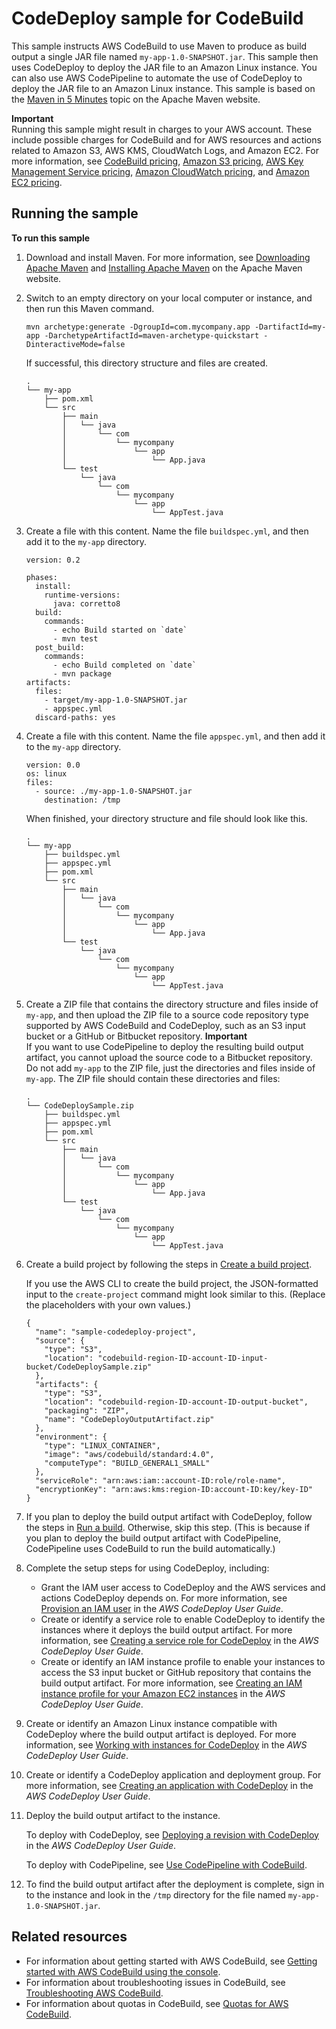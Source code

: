 # CodeDeploy sample for CodeBuild<a name="sample-codedeploy"></a>

This sample instructs AWS CodeBuild to use Maven to produce as build output a single JAR file named `my-app-1.0-SNAPSHOT.jar`\. This sample then uses CodeDeploy to deploy the JAR file to an Amazon Linux instance\. You can also use AWS CodePipeline to automate the use of CodeDeploy to deploy the JAR file to an Amazon Linux instance\. This sample is based on the [Maven in 5 Minutes](https://maven.apache.org/guides/getting-started/maven-in-five-minutes.html) topic on the Apache Maven website\.

**Important**  
Running this sample might result in charges to your AWS account\. These include possible charges for CodeBuild and for AWS resources and actions related to Amazon S3, AWS KMS, CloudWatch Logs, and Amazon EC2\. For more information, see [CodeBuild pricing](http://aws.amazon.com/codebuild/pricing), [Amazon S3 pricing](http://aws.amazon.com/s3/pricing), [AWS Key Management Service pricing](http://aws.amazon.com/kms/pricing), [Amazon CloudWatch pricing](http://aws.amazon.com/cloudwatch/pricing), and [Amazon EC2 pricing](http://aws.amazon.com/ec2/pricing)\.

## Running the sample<a name="sample-codedeploy-running"></a>

**To run this sample**

1. Download and install Maven\. For more information, see [Downloading Apache Maven](https://maven.apache.org/download.cgi) and [Installing Apache Maven](https://maven.apache.org/install.html) on the Apache Maven website\.

1. Switch to an empty directory on your local computer or instance, and then run this Maven command\.

   ```
   mvn archetype:generate -DgroupId=com.mycompany.app -DartifactId=my-app -DarchetypeArtifactId=maven-archetype-quickstart -DinteractiveMode=false
   ```

   If successful, this directory structure and files are created\.

   ```
   .
   └── my-app
       ├── pom.xml
       └── src
           ├── main
           │   └── java
           │       └── com
           │           └── mycompany
           │               └── app
           │                   └── App.java
           └── test
               └── java
                   └── com
                       └── mycompany
                           └── app
                               └── AppTest.java
   ```

1. Create a file with this content\. Name the file `buildspec.yml`, and then add it to the `my-app` directory\.

   ```
   version: 0.2
   
   phases:
     install:
       runtime-versions:
         java: corretto8
     build:
       commands:
         - echo Build started on `date`
         - mvn test 
     post_build:
       commands:
         - echo Build completed on `date`
         - mvn package
   artifacts:
     files:
       - target/my-app-1.0-SNAPSHOT.jar
       - appspec.yml
     discard-paths: yes
   ```

1. Create a file with this content\. Name the file `appspec.yml`, and then add it to the `my-app` directory\.

   ```
   version: 0.0
   os: linux
   files:
     - source: ./my-app-1.0-SNAPSHOT.jar
       destination: /tmp
   ```

   When finished, your directory structure and file should look like this\.

   ```
   .
   └── my-app
       ├── buildspec.yml
       ├── appspec.yml
       ├── pom.xml
       └── src
           ├── main
           │   └── java
           │       └── com
           │           └── mycompany
           │               └── app
           │                   └── App.java
           └── test
               └── java
                   └── com
                       └── mycompany
                           └── app
                               └── AppTest.java
   ```

1. Create a ZIP file that contains the directory structure and files inside of `my-app`, and then upload the ZIP file to a source code repository type supported by AWS CodeBuild and CodeDeploy, such as an S3 input bucket or a GitHub or Bitbucket repository\. 
**Important**  
If you want to use CodePipeline to deploy the resulting build output artifact, you cannot upload the source code to a Bitbucket repository\.  
Do not add `my-app` to the ZIP file, just the directories and files inside of `my-app`\. The ZIP file should contain these directories and files:  

   ```
   .
   └── CodeDeploySample.zip
       ├── buildspec.yml
       ├── appspec.yml
       ├── pom.xml
       └── src
           ├── main
           │   └── java
           │       └── com
           │           └── mycompany
           │               └── app
           │                   └── App.java
           └── test
               └── java
                   └── com
                       └── mycompany
                           └── app
                               └── AppTest.java
   ```

1. Create a build project by following the steps in [Create a build project](create-project.md)\.

   If you use the AWS CLI to create the build project, the JSON\-formatted input to the `create-project` command might look similar to this\. \(Replace the placeholders with your own values\.\)

   ```
   {
     "name": "sample-codedeploy-project",
     "source": {
       "type": "S3",
       "location": "codebuild-region-ID-account-ID-input-bucket/CodeDeploySample.zip"
     },
     "artifacts": {
       "type": "S3",
       "location": "codebuild-region-ID-account-ID-output-bucket",
       "packaging": "ZIP",
       "name": "CodeDeployOutputArtifact.zip"
     },
     "environment": {
       "type": "LINUX_CONTAINER",
       "image": "aws/codebuild/standard:4.0",
       "computeType": "BUILD_GENERAL1_SMALL"
     },
     "serviceRole": "arn:aws:iam::account-ID:role/role-name",
     "encryptionKey": "arn:aws:kms:region-ID:account-ID:key/key-ID"
   }
   ```

1. If you plan to deploy the build output artifact with CodeDeploy, follow the steps in [Run a build](run-build.md)\. Otherwise, skip this step\. \(This is because if you plan to deploy the build output artifact with CodePipeline, CodePipeline uses CodeBuild to run the build automatically\.\)

1. Complete the setup steps for using CodeDeploy, including:
   +  Grant the IAM user access to CodeDeploy and the AWS services and actions CodeDeploy depends on\. For more information, see [Provision an IAM user](https://docs.aws.amazon.com/codedeploy/latest/userguide/getting-started-setup.html#getting-started-user) in the *AWS CodeDeploy User Guide*\.
   +  Create or identify a service role to enable CodeDeploy to identify the instances where it deploys the build output artifact\. For more information, see [Creating a service role for CodeDeploy](https://docs.aws.amazon.com/codedeploy/latest/userguide/how-to-create-service-role.html) in the *AWS CodeDeploy User Guide*\.
   +  Create or identify an IAM instance profile to enable your instances to access the S3 input bucket or GitHub repository that contains the build output artifact\. For more information, see [Creating an IAM instance profile for your Amazon EC2 instances](https://docs.aws.amazon.com/codedeploy/latest/userguide/how-to-create-iam-instance-profile.html) in the *AWS CodeDeploy User Guide*\.

1. Create or identify an Amazon Linux instance compatible with CodeDeploy where the build output artifact is deployed\. For more information, see [Working with instances for CodeDeploy](https://docs.aws.amazon.com/codedeploy/latest/userguide/how-to-prepare-instances.html) in the *AWS CodeDeploy User Guide*\.

1. Create or identify a CodeDeploy application and deployment group\. For more information, see [Creating an application with CodeDeploy](https://docs.aws.amazon.com/codedeploy/latest/userguide/how-to-create-application.html) in the *AWS CodeDeploy User Guide*\.

1. Deploy the build output artifact to the instance\.

   To deploy with CodeDeploy, see [Deploying a revision with CodeDeploy](https://docs.aws.amazon.com/codedeploy/latest/userguide/how-to-deploy-revision.html) in the *AWS CodeDeploy User Guide*\.

   To deploy with CodePipeline, see [Use CodePipeline with CodeBuild](how-to-create-pipeline.md)\.

1. To find the build output artifact after the deployment is complete, sign in to the instance and look in the `/tmp` directory for the file named `my-app-1.0-SNAPSHOT.jar`\.

## Related resources<a name="acb-more-info"></a>
+ For information about getting started with AWS CodeBuild, see [Getting started with AWS CodeBuild using the console](getting-started.md)\.
+ For information about troubleshooting issues in CodeBuild, see [Troubleshooting AWS CodeBuild](troubleshooting.md)\.
+ For information about quotas in CodeBuild, see [Quotas for AWS CodeBuild](limits.md)\.